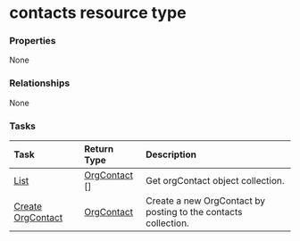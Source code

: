 # contacts resource type



### Properties
None

### Relationships
None


### Tasks

| Task		   | Return Type	|Description|
|:---------------|:--------|:----------|
|[List](../api/orgcontact_list.md) | [OrgContact](orgcontact.md) [] |Get orgContact object collection. |
|[Create OrgContact](../api/orgcontact_post_contacts.md) |[OrgContact](orgcontact.md)| Create a new OrgContact by posting to the contacts collection.|

<!-- uuid: b33b80da-2e46-42bb-a4e1-c11b73ef30f6
2015-10-16 09:34:41 UTC -->
<!-- {
  "type": "#page.annotation",
  "description": "contacts resource",
  "keywords": "",
  "section": "documentation",
  "tocPath": ""
}-->